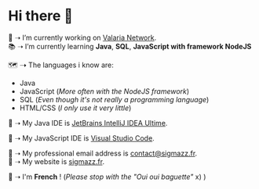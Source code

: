 # Hi there 👋

📡 ➝ I’m currently working on [Valaria Network](https://valaria-mc.net/).  
📚 ➝ I’m currently learning **Java**, **SQL**, **JavaScript with framework NodeJS**  


🗺 ➝ The languages i know are:
* Java
* JavaScript (*More often with the NodeJS framework*)
* SQL (*Even though it's not really a programming language*)
* HTML/CSS (*I only use it very little*)


📕 ➝ My Java IDE is [JetBrains IntelliJ IDEA Ultime](https://www.jetbrains.com/idea/).  

📗 ➝ My JavaScript IDE is [Visual Studio Code](https://code.visualstudio.com/).  

📧 ➝ My professional email address is [contact@sigmazz.fr](mailto://contact@sigmazz.fr).  
💎 ➝ My website is [sigmazz.fr](https://sigmazz.fr).  

🧮 ➝ I'm **French** ! (*Please stop with the "Oui oui baguette"* x) )
